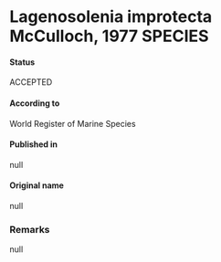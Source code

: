 Lagenosolenia improtecta McCulloch, 1977 SPECIES
=======

#### Status
ACCEPTED

#### According to
World Register of Marine Species

#### Published in
null

#### Original name
null

### Remarks
null